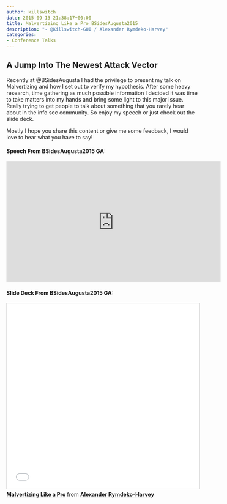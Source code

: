 ```yaml
---
author: killswitch
date: 2015-09-13 21:38:17+00:00
title: Malvertizing Like a Pro BSidesAugusta2015
description: "- @Killswitch-GUI / Alexander Rymdeko-Harvey"
categories:
- Conference Talks
---
```


## A Jump Into The Newest Attack Vector



Recently at @BSidesAugusta I had the privilege to present my talk on Malvertizing and how I set out to verify my hypothesis. After some heavy research, time gathering as much possible information I decided it was time to take matters into my hands and bring some light to this major issue. Really trying to get people to talk about something that you rarely hear about in the info sec community. So enjoy my speech or just check out the slide deck.

Mostly I hope you share this content or give me some feedback, I would love to hear what you have to say!



#### Speech From BSidesAugusta2015 GA:
<iframe width="560" height="315" src="https://www.youtube.com/embed/7rep28EXjvE" frameborder="0" allowfullscreen></iframe>


#### Slide Deck From BSidesAugusta2015 GA:

<iframe src="//www.slideshare.net/slideshow/embed_code/key/xMowhMz1JG9EY8" width="595" height="485" frameborder="0" marginwidth="0" marginheight="0" scrolling="no" style="border:1px solid #CCC; border-width:1px; margin-bottom:5px; max-width: 100%;" allowfullscreen> </iframe> <div style="margin-bottom:5px"> <strong> <a href="//www.slideshare.net/AlexanderRymdekoHarv/malvertizing-like-a-pro-65910846" title="Malvertizing Like a Pro" target="_blank">Malvertizing Like a Pro</a> </strong> from <strong><a target="_blank" href="//www.slideshare.net/AlexanderRymdekoHarv">Alexander Rymdeko-Harvey</a></strong> </div>